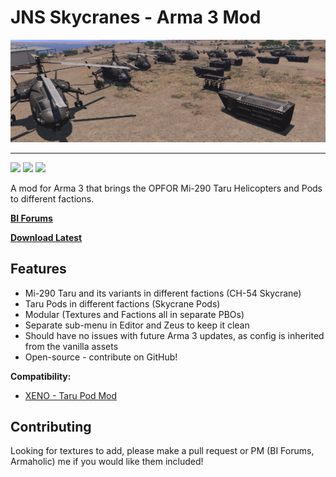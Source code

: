 JNS Skycranes - Arma 3 Mod
================
<p align="center">
  <img src="https://raw.githubusercontent.com/jonpas/A3_JNS_Skycranes/master/.dev/Images/jns_skycranes.jpg" />
</p>

---

[![](https://img.shields.io/badge/Version-1.0.0-blue.svg?style=flat-square)](https://github.com/jonpas/A3_JNS_Skycranes/releases) [![](https://img.shields.io/badge/License-APL--SA-red.svg?style=flat-square)](https://github.com/jonpas/A3_JNS_Skycranes/blob/master/LICENSE.md) [![](https://img.shields.io/github/issues/jonpas/A3_JNS_Skycranes.svg?style=flat-square)](https://github.com/jonpas/A3_JNS_Skycranes/issues)

A mod for Arma 3 that brings the OPFOR Mi-290 Taru Helicopters and Pods to different factions.

**[BI Forums](http://forums.bistudio.com/showthread.php?186479-JNS-Skycranes-%28NATO-Taru-Helicopters%29)**

**[Download Latest](https://github.com/jonpas/A3_JNS_Skycranes/releases)**

## Features

*   Mi-290 Taru and its variants in different factions (CH-54 Skycrane)
*   Taru Pods in different factions (Skycrane Pods)
*   Modular (Textures and Factions all in separate PBOs)
*   Separate sub-menu in Editor and Zeus to keep it clean
*   Should have no issues with future Arma 3 updates, as config is inherited from the vanilla assets
*   Open-source - contribute on GitHub!

**Compatibility:**

*   [XENO - Taru Pod Mod](http://forums.bistudio.com/showthread.php?186272-XENO-Taru-Pod-Mod)

## Contributing

Looking for textures to add, please make a pull request or PM (BI Forums, Armaholic) me if you would like them included!  
